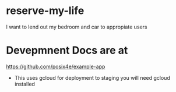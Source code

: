 # reserve-my-life
I want to lend out my bedroom and car to appropiate users

# Devepmnent Docs are at
https://github.com/posix4e/example-app
 - This uses gcloud for deployment to staging you will need gcloud installed

# 
